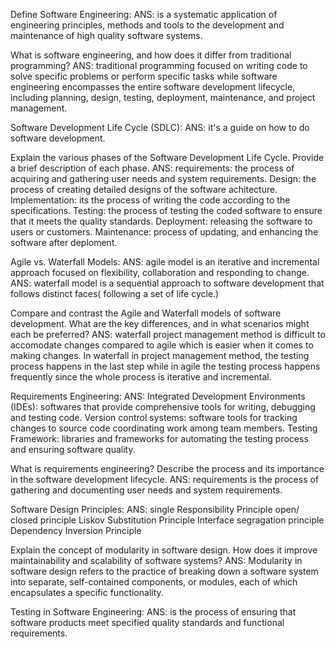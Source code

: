 Define Software Engineering:
    ANS: is a systematic application of engineering principles, methods and tools to the development and maintenance of high quality software systems.

What is software engineering, and how does it differ from traditional programming? 
    ANS:  traditional programming focused on writing code to solve specific problems or perform specific tasks while software engineering encompasses the entire software development lifecycle, including planning, design, testing, deployment, maintenance, and project management.

Software Development Life Cycle (SDLC):
    ANS: it's a guide on how to do software development.

Explain the various phases of the Software Development Life Cycle. Provide a brief description of each phase.
    ANS: requirements: the process of acquiring and gathering user needs and system requirements.
    Design: the process of creating detailed designs of the software       achitecture.
    Implementation: its the process of writing the code according to the specifications.
    Testing: the process of testing the coded software to ensure that it meets the quality standards.
    Deployment: releasing the software to users or customers.
    Maintenance: process of updating, and enhancing the software after deploment.

Agile vs. Waterfall Models:
    ANS: agile model is an iterative and incremental approach focused on flexibility, collaboration and responding to change.
    ANS: waterfall model is a sequential approach to software development that follows distinct faces( following a set of life cycle.)

Compare and contrast the Agile and Waterfall models of software development. What are the key differences, and in what scenarios might each be preferred?
    ANS: waterfall project management method is difficult to accomodate changes compared to agile which is easier when it comes to making changes.
    In waterfall in project management method, the testing process happens in the last step while in agile the testing process happens frequently since the whole process is iterative and incremental.
     
Requirements Engineering: 
    ANS: Integrated Development Environments (IDEs): softwares that provide comprehensive tools for writing, debugging and testing code.
    Version control systems: software tools for tracking changes to source code coordinating work among team members.
    Testing Framework: libraries and frameworks for automating the testing process and ensuring software quality.

What is requirements engineering? Describe the process and its importance in the software development lifecycle.
    ANS: requirements is the process of gathering and documenting user needs and system requirements.

Software Design Principles:
    ANS: single Responsibility Principle
         open/ closed principle
         Liskov Substitution Principle
         Interface segragation principle
         Dependency Inversion Principle


Explain the concept of modularity in software design. How does it improve maintainability and scalability of software systems?
    ANS: Modularity in software design refers to the practice of breaking down a software system into separate, self-contained components, or modules, each of which encapsulates a specific functionality. 

Testing in Software Engineering:
    ANS: is the process of ensuring that software products meet specified quality standards and functional requirements.

